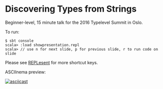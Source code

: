Discovering Types from Strings
==============================

Beginner-level, 15 minute talk for the 2016 Typelevel Summit in Oslo.

To run:

```
$ sbt console
scala> :load showpresentation.repl
scala> // use n for next slide, p for previous slide, r to run code on slide
```

Please see [REPLesent](https://github.com/marconilanna/REPLesent) for more
shortcut keys.

ASCIInema preview:

[![asciicast](https://asciinema.org/a/bwyshm6cmbzco5q7t6lk65npu.png?theme=solarized-light)](https://asciinema.org/a/bwyshm6cmbzco5q7t6lk65npu?theme=solarized-light)
